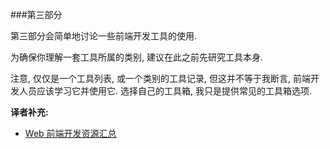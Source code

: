 ###第三部分

第三部分会简单地讨论一些前端开发工具的使用.

为确保你理解一套工具所属的类别, 建议在此之前先研究工具本身.

注意, 仅仅是一个工具列表, 或一个类别的工具记录, 但这并不等于我断言, 前端开发人员应该学习它并使用它. 选择自己的工具箱, 我只是提供常见的工具箱选项.

**译者补充:**

* [Web 前端开发资源汇总](https://github.com/lyfeyaj/awesome-resources#web-%E5%89%8D%E7%AB%AF)
